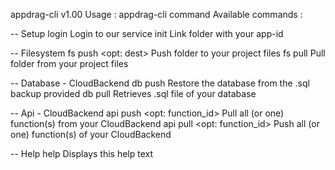 appdrag-cli v1.00
Usage  : appdrag-cli command <args>
Available commands :

-- Setup
   login 					                    Login to our service
   init 	    <app-id> 			            Link folder with your app-id

-- Filesystem
   fs push  	<folder-to-push> <opt: dest>	Push folder to your project files
   fs pull  	<source-folder> 		        Pull folder from your project files

-- Database - CloudBackend
   db push  	<sql-file> 			            Restore the database from the .sql backup provided
   db pull  					                Retrieves .sql file of your database

-- Api - CloudBackend
   api push  	<opt: function_id>		        Pull all (or one) function(s) from your CloudBackend
   api pull  	<opt: function_id>		        Push all (or one) function(s) of your CloudBackend

-- Help
   help  					                    Displays this help text
